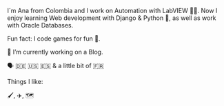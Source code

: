 I´m Ana from Colombia and I work on Automation with LabVIEW 👩‍💻. Now I enjoy learning Web development with Django & Python 🐍, as well as work with Oracle Databases.

Fun fact: I code games for fun :see_no_evil:.

🔭 I’m currently working on a Blog.

🗣️ :de: 🇺🇸 :es: & a little bit of 🇫🇷


Things I like:

🖌️, ✈️, :world_map:


<!--
**Anmavel/Anmavel** is a ✨ _special_ ✨ repository because its `README.md` (this file) appears on your GitHub profile.

Here are some ideas to get you started:

- 🔭 I’m currently working on ...
- 🌱 I’m currently learning ...
- 👯 I’m looking to collaborate on ...
- 🤔 I’m looking for help with ...
- 💬 Ask me about ...
- 📫 How to reach me: ...
- 😄 Pronouns: ...
- ⚡ Fun fact: ...
-->
